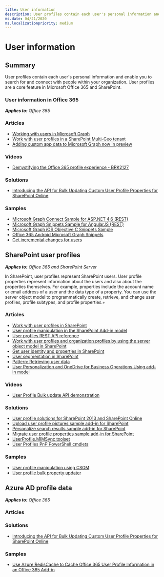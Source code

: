 ```yaml
---
title: User information
description: User profiles contain each user's personal information and enable you to search for and connect with people within your organization.
ms.date: 04/21/2020
ms.localizationpriority: medium
---
```

# User information

## Summary

User profiles contain each user's personal information and enable you to search for and connect with people within your organization. User profiles are a core feature in Microsoft Office 365 and SharePoint.

### User information in Office 365

_**Applies to:** Office 365_

### Articles

- [Working with users in Microsoft Graph](https://developer.microsoft.com/graph/docs/api-reference/v1.0/resources/users)
- [Work with user profiles in a SharePoint Multi-Geo tenant](/sharepoint/dev/solution-guidance/multigeo-userprofileexperience)
- [Adding custom app data to Microsoft Graph now in preview](https://developer.microsoft.com/office/blogs/adding-customer-data-to-resources-in-Microsoft-Graph-preview)

### Videos

- [Demystifying the Office 365 profile experience - BRK2127](https://www.youtube.com/channel/UCrhJmfAGQ5K81XQ8_od1iTg)

### Solutions

- [Introducing the API for Bulk Updating Custom User Profile Properties for SharePoint Online](/sharepoint/dev/solution-guidance/bulk-user-profile-update-api-for-sharepoint-online)

### Samples

- [Microsoft Graph Connect Sample for ASP.NET 4.6 (REST)](https://github.com/microsoftgraph/aspnet-connect-rest-sample/blob/667aba34122950185f11fe80b7768cf642c9b407/README.md)
- [Microsoft Graph Snippets Sample for AngularJS (REST)](https://github.com/microsoftgraph/angular-snippets-rest-sample)
- [Microsoft Graph iOS Objective C Snippets Sample](https://github.com/microsoftgraph/ios-objectiveC-snippets-sample)
- [Office 365 Android Microsoft Graph Snippets](https://github.com/microsoftgraph/android-java-snippets-rest-sample)
- [Get incremental changes for users](https://developer.microsoft.com/graph/docs/concepts/delta_query_users)

## SharePoint user profiles

_**Applies to:** Office 365 and SharePoint Server_

In SharePoint, user profiles represent SharePoint users. User profile properties represent information about the users and also about the properties themselves. For example, properties include the account name or email address of a user and the data type of a property. You can use the server object model to programmatically create, retrieve, and change user profiles, profile subtypes, and profile properties.+

### Articles

- [Work with user profiles in SharePoint](/sharepoint/dev/general-development/work-with-user-profiles-in-sharepoint)
- [User profile manipulation in the SharePoint Add-in model](/sharepoint/dev/solution-guidance/user%20profile%20manipulation-sharepoint-add-in)
- [User profiles REST API reference](https://msdn.microsoft.com/library/10757ed1-6e86-474f-89e0-6dec6aa66a2b%28Office.15%29.aspx)
- [Work with user profiles and organization profiles by using the server object model in SharePoint](/sharepoint/dev/general-development/how-to-work-with-user-profiles-and-organization-profiles-by-using-the-server-obj)
- [Get user identity and properties in SharePoint](/sharepoint/dev/sp-add-ins/get-user-identity-and-properties-in-sharepoint)
- [User segmentation in SharePoint](/sharepoint/dev/general-development/user-segmentation-in-sharepoint)
- [Pattern: Retrieving user data](https://github.com/SharePoint/PnP-Transformation/blob/master/InfoPath/Guidance/Patterns/Retrieving%20user%20data.md)
- [User Personalization and OneDrive for Business Operations Using add-in model](https://github.com/OfficeDev/TrainingContent/tree/master/Archive/O3658/07%20User%20Personalization%20and%20OneDrive%20for%20Business%20Operations%20Using%20add-in%20model)

### Videos

- [User Profile Bulk update API demonstration](https://www.youtube.com/watch?v=-X_2T0SRUBk)

### Solutions

- [User profile solutions for SharePoint 2013 and SharePoint Online](/sharepoint/dev/solution-guidance/user-profile-solutions-for-sharepoint)
- [Upload user profile pictures sample add-in for SharePoint](/sharepoint/dev/solution-guidance/upload-user-profile-pictures-sample-app-for-sharepoint)
- [Personalize search results sample add-in for SharePoint](/sharepoint/dev/solution-guidance/personalize-search-results-sample-app-for-sharepoint)
- [Migrate user profile properties sample add-in for SharePoint](/sharepoint/dev/solution-guidance/migrate-user-profile-properties-sample-app-for-sharepoint)
- [UserProfile.MIMSync toolset](https://github.com/SharePoint/PnP-Tools/tree/master/Solutions/UserProfile.MIMSync)
- [User Profiles PnP PowerShell cmdlets](https://msdn.microsoft.com/pnp_powershell/userprofiles-category)

### Samples

- [User profile manipulation using CSOM](https://github.com/SharePoint/PnP/tree/dev/Samples/UserProfile.Manipulation.CSOM)
- [User profile bulk property updater](https://github.com/SharePoint/PnP/tree/master/Samples/Core.BulkUserProfileUpdater)

## Azure AD profile data

_**Applies to:** Office 365_

### Articles

### Solutions

- [Introducing the API for Bulk Updating Custom User Profile Properties for SharePoint Online](/sharepoint/dev/solution-guidance/bulk-user-profile-update-api-for-sharepoint-online)

### Samples

- [Use Azure RedisCache to Cache Office 365 User Profile Information in an Office 365 Add-in](https://github.com/SharePoint/PnP/tree/master/Samples/AzureAD.RedisCacheUserProfile)
